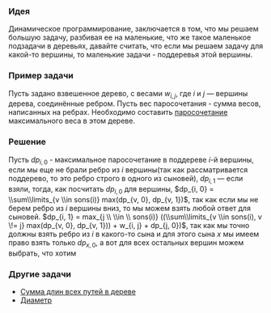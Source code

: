 ### Идея

Динамическое программирование, заключается в том, что мы решаем большую
задачу, разбивая ее на маленькие, что же такое маленькое подзадачи в
деревьях, давайте считать, что если мы решаем задачу для какой-то
вершины, то маленькие задачи - поддеревья этой вершины.

### Пример задачи

Пусть задано взвешенное дерево, с весами $w_{i, j}$, где $i$ и $j$ —
вершины дерева, соединённые ребром. Пусть вес паросочетания - сумма
весов, написанных на ребрах. Необходимо составить
[паросочетание](паросочетание "wikilink")
максимального веса в этом дереве.

### Решение

Пусть $dp_{i, 0}$ - максимальное паросочетание в поддереве $i$-й
вершины, если мы еще не брали ребро из $i$ вершины(так как
рассматривается поддерево, то это ребро строго в одного из
сыновей), $dp_{i, 1}$ — если взяли, тогда, как посчитать
$dp_{i, 0}$ для вершины, $dp_{i, 0} = \\sum\\limits_{v \\in sons(i)}
max(dp_{v, 0}, dp_{v, 1})$, так как если мы не берем ребро из $i$
вершины вниз, то мы можем взять любой ответ для сыновей. $dp_{i,
1} = max_{j \\ \\in \\ sons(i)} ((\\sum\\limits_{v \\in sons(i), v \!=
j} max(dp_{v, 0}, dp_{v, 1})) + w_{i, j} + dp_{j, 0})$, так как мы
точно должны взять ребро из $i$ в какого-то сына и для этого сына $x$
мы имеем право взять только $dp_{x, 0}$, а вот для всех остальных
вершин можем выбрать, что хотим

### Другие задачи

  - [Сумма длин всех путей в
    дереве](Сумма_длин_всех_путей_в_дереве "wikilink")
  - [Диаметр](Диаметр "wikilink")